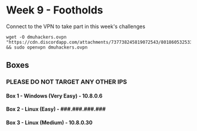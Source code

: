 # Week 9 - Footholds

Connect to the VPN to take part in this week's challenges
```
wget -O dmuhackers.ovpn "https://cdn.discordapp.com/attachments/737738245819072543/801860532533592074/dmuhackers.ovpn" && sudo openvpn dmuhackers.ovpn
```

## Boxes
### PLEASE DO NOT TARGET ANY OTHER IPS

#### Box 1 - Windows (Very Easy) - 10.8.0.6

#### Box 2 - Linux (Easy) - ###.###.###.###

#### Box 3 - Linux (Medium) - 10.8.0.30
